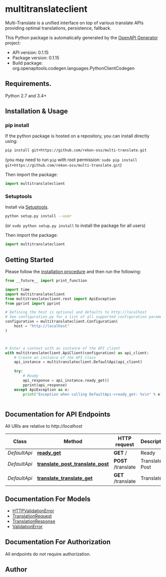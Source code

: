 # multitranslateclient
Multi-Translate is a unified interface on top of various translate APIs providing optimal translations, persistence, fallback.

This Python package is automatically generated by the [OpenAPI Generator](https://openapi-generator.tech) project:

- API version: 0.1.15
- Package version: 0.1.15
- Build package: org.openapitools.codegen.languages.PythonClientCodegen

## Requirements.

Python 2.7 and 3.4+

## Installation & Usage
### pip install

If the python package is hosted on a repository, you can install directly using:

```sh
pip install git+https://github.com/rekon-oss/multi-translate.git
```
(you may need to run `pip` with root permission: `sudo pip install git+https://github.com/rekon-oss/multi-translate.git`)

Then import the package:
```python
import multitranslateclient
```

### Setuptools

Install via [Setuptools](http://pypi.python.org/pypi/setuptools).

```sh
python setup.py install --user
```
(or `sudo python setup.py install` to install the package for all users)

Then import the package:
```python
import multitranslateclient
```

## Getting Started

Please follow the [installation procedure](#installation--usage) and then run the following:

```python
from __future__ import print_function

import time
import multitranslateclient
from multitranslateclient.rest import ApiException
from pprint import pprint

# Defining the host is optional and defaults to http://localhost
# See configuration.py for a list of all supported configuration parameters.
configuration = multitranslateclient.Configuration(
    host = "http://localhost"
)



# Enter a context with an instance of the API client
with multitranslateclient.ApiClient(configuration) as api_client:
    # Create an instance of the API class
    api_instance = multitranslateclient.DefaultApi(api_client)
    
    try:
        # Ready
        api_response = api_instance.ready_get()
        pprint(api_response)
    except ApiException as e:
        print("Exception when calling DefaultApi->ready_get: %s\n" % e)
    
```

## Documentation for API Endpoints

All URIs are relative to *http://localhost*

Class | Method | HTTP request | Description
------------ | ------------- | ------------- | -------------
*DefaultApi* | [**ready_get**](docs/DefaultApi.md#ready_get) | **GET** / | Ready
*DefaultApi* | [**translate_post_translate_post**](docs/DefaultApi.md#translate_post_translate_post) | **POST** /translate | Translate Post
*DefaultApi* | [**translate_translate_get**](docs/DefaultApi.md#translate_translate_get) | **GET** /translate | Translate


## Documentation For Models

 - [HTTPValidationError](docs/HTTPValidationError.md)
 - [TranslationRequest](docs/TranslationRequest.md)
 - [TranslationResponse](docs/TranslationResponse.md)
 - [ValidationError](docs/ValidationError.md)


## Documentation For Authorization

 All endpoints do not require authorization.

## Author




